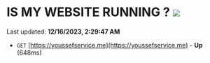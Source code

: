 # IS MY WEBSITE RUNNING ? [![](https://img.shields.io/static/v1?label=Sponsor&message=%E2%9D%A4&logo=GitHub&color=%23fe8e86)](https://github.com/sponsors/<username>)

Last updated: **12/16/2023, 2:29:47 AM**

- `GET` [https://youssefservice.me](https://youssefservice.me) - **Up** (648ms)
